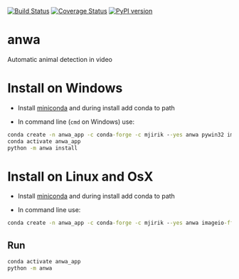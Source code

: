   
[![Build Status](https://travis-ci.org/mjirik/anwa.svg?branch=master)](https://travis-ci.org/mjirik/anwa)
[![Coverage Status](https://coveralls.io/repos/github/mjirik/anwa/badge.svg?branch=master)](https://coveralls.io/github/mjirik/anwa?branch=master)
[![PyPI version](https://badge.fury.io/py/anwa.svg)](http://badge.fury.io/py/anwa)


# anwa

Automatic animal detection in video


# Install on Windows

* Install [miniconda](https://docs.conda.io/en/latest/miniconda.html) and during install add conda to path


* In command line (`cmd` on Windows) use:

```cmd
conda create -n anwa_app -c conda-forge -c mjirik --yes anwa pywin32 imageio-ffmpeg
conda activate anwa_app
python -m anwa install
```


# Install on Linux and OsX

* Install [miniconda](https://docs.conda.io/en/latest/miniconda.html) and during install add conda to path


* In command line use:

```cmd
conda create -n anwa_app -c conda-forge -c mjirik --yes anwa imageio-ffmpeg
```

## Run 
```cmd
conda activate anwa_app
python -m anwa
```
